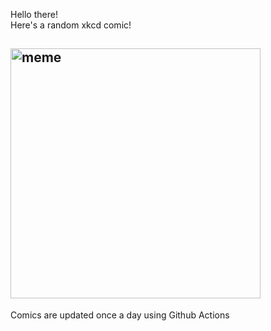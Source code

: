 Hello there! <br>Here's a random xkcd comic!<br>
## <img src="https://imgs.xkcd.com/comics/static.png" alt="meme" width="400"/><br>
Comics are updated once a day using Github Actions